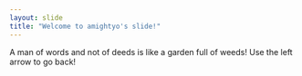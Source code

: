 ```yaml
---
layout: slide
title: "Welcome to amightyo's slide!"
---
```

A man of words and not of deeds is like a garden full of weeds!
Use the left arrow to go back!
